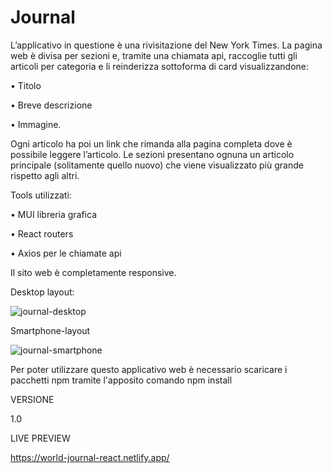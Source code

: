 # Journal

L’applicativo in questione è una rivisitazione del New York Times. 
La pagina web è divisa per sezioni e, tramite una chiamata api, raccoglie tutti gli articoli per categoria e li reinderizza sottoforma di card visualizzandone:

•	Titolo

•	Breve descrizione

•	Immagine.

Ogni articolo ha poi un link che rimanda alla pagina completa dove è possibile leggere l’articolo.
Le sezioni presentano ognuna un articolo principale (solitamente quello nuovo) che viene visualizzato più grande rispetto agli altri.

Tools utilizzati:

•	MUI libreria grafica

•	React routers

•	Axios per le chiamate api

Il sito web è completamente responsive.

Desktop layout:

![journal-desktop](https://user-images.githubusercontent.com/85845784/155899727-23737659-a9df-470d-9b9a-aa705cd41ce4.png)

Smartphone-layout

![journal-smartphone](https://user-images.githubusercontent.com/85845784/155899730-690e2e10-fbaa-43cd-8225-3cc83a92ceb9.png)

Per poter utilizzare questo applicativo web è necessario scaricare i pacchetti npm tramite l'apposito comando npm install

VERSIONE

1.0

LIVE PREVIEW

https://world-journal-react.netlify.app/
